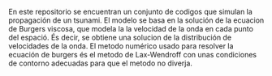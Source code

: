 En este repositorio se encuentran un conjunto de codigos que simulan la propagación de un tsunami. 
El modelo se basa en la solución de la ecuacion de Burgers viscosa, que modela la la velocidad de la onda en cada punto del espació. És decir, se obtiene una solucion de la distribución de velocidades de la onda. 
El metodo numérico usado para resolver la ecuación de burgers és el metodo de Lax-Wendroff con unas condiciones de contorno adecuadas para que el metodo no diverja. 
